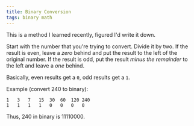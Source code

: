 ```yaml
---
title: Binary Conversion
tags: binary math
---
```


This is a method I learned recently, figured I'd write it down. 

Start with the number that you're trying to convert. Divide it by two. If the result is even, leave a _zero_ behind and put the result to the left of the original number. If the result is odd, put the result *minus the remainder* to the left and leave a _one_ behind. 

Basically, even results get a `0`, odd results get a `1`.

Example (convert 240 to binary): 

	1	3	7	15	30	60	120	240
	1	1	1	1	0	0	0	0

Thus, 240 in binary is 11110000.